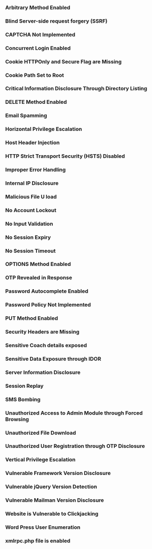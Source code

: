 ### Arbitrary Method Enabled
### Blind Server-side request forgery (SSRF)
### CAPTCHA Not Implemented
### Concurrent Login Enabled
### Cookie HTTPOnly and Secure Flag are Missing
### Cookie Path Set to Root
### Critical Information Disclosure Through Directory Listing
### DELETE Method Enabled
### Email Spamming
### Horizontal Privilege Escalation
### Host Header Injection
### HTTP Strict Transport Security (HSTS) Disabled
### Improper Error Handling
### Internal IP Disclosure
### Malicious File U load
### No Account Lockout
### No Input Validation
### No Session Expiry
### No Session Timeout
### OPTIONS Method Enabled
### OTP Revealed in Response
### Password Autocomplete Enabled
### Password Policy Not Implemented
### PUT Method Enabled
### Security Headers are Missing
### Sensitive Coach details exposed
### Sensitive Data Exposure through IDOR
### Server Information Disclosure
### Session Replay
### SMS Bombing
### Unauthorized Access to Admin Module through Forced Browsing
### Unauthorized File Download
### Unauthorized User Registration through OTP Disclosure
### Vertical Privilege Escalation
### Vulnerable Framework Version Disclosure
### Vulnerable jQuery Version Detection
### Vulnerable Mailman Version Disclosure
### Website is Vulnerable to Clickjacking
### Word Press User Enumeration
### xmlrpc.php file is enabled
